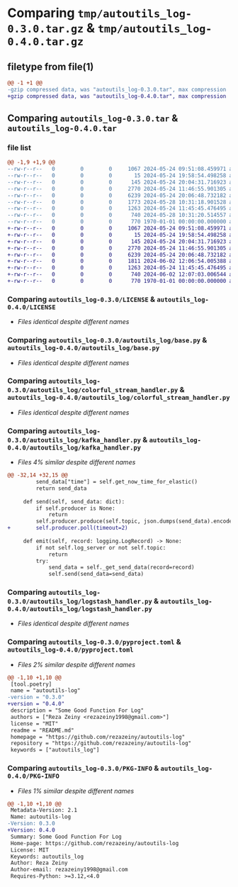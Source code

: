 # Comparing `tmp/autoutils_log-0.3.0.tar.gz` & `tmp/autoutils_log-0.4.0.tar.gz`

## filetype from file(1)

```diff
@@ -1 +1 @@
-gzip compressed data, was "autoutils_log-0.3.0.tar", max compression
+gzip compressed data, was "autoutils_log-0.4.0.tar", max compression
```

## Comparing `autoutils_log-0.3.0.tar` & `autoutils_log-0.4.0.tar`

### file list

```diff
@@ -1,9 +1,9 @@
--rw-r--r--   0        0        0     1067 2024-05-24 09:51:08.459971 autoutils_log-0.3.0/LICENSE
--rw-r--r--   0        0        0       15 2024-05-24 19:58:54.498258 autoutils_log-0.3.0/README.md
--rw-r--r--   0        0        0      145 2024-05-24 20:04:31.716923 autoutils_log-0.3.0/autoutils_log/__init__.py
--rw-r--r--   0        0        0     2770 2024-05-24 11:46:55.901305 autoutils_log-0.3.0/autoutils_log/base.py
--rw-r--r--   0        0        0     6239 2024-05-24 20:06:48.732182 autoutils_log-0.3.0/autoutils_log/colorful_stream_handler.py
--rw-r--r--   0        0        0     1773 2024-05-28 10:31:18.901528 autoutils_log-0.3.0/autoutils_log/kafka_handler.py
--rw-r--r--   0        0        0     1263 2024-05-24 11:45:45.476495 autoutils_log-0.3.0/autoutils_log/logstash_handler.py
--rw-r--r--   0        0        0      740 2024-05-28 10:31:20.514557 autoutils_log-0.3.0/pyproject.toml
--rw-r--r--   0        0        0      770 1970-01-01 00:00:00.000000 autoutils_log-0.3.0/PKG-INFO
+-rw-r--r--   0        0        0     1067 2024-05-24 09:51:08.459971 autoutils_log-0.4.0/LICENSE
+-rw-r--r--   0        0        0       15 2024-05-24 19:58:54.498258 autoutils_log-0.4.0/README.md
+-rw-r--r--   0        0        0      145 2024-05-24 20:04:31.716923 autoutils_log-0.4.0/autoutils_log/__init__.py
+-rw-r--r--   0        0        0     2770 2024-05-24 11:46:55.901305 autoutils_log-0.4.0/autoutils_log/base.py
+-rw-r--r--   0        0        0     6239 2024-05-24 20:06:48.732182 autoutils_log-0.4.0/autoutils_log/colorful_stream_handler.py
+-rw-r--r--   0        0        0     1811 2024-06-02 12:06:54.005388 autoutils_log-0.4.0/autoutils_log/kafka_handler.py
+-rw-r--r--   0        0        0     1263 2024-05-24 11:45:45.476495 autoutils_log-0.4.0/autoutils_log/logstash_handler.py
+-rw-r--r--   0        0        0      740 2024-06-02 12:07:03.006544 autoutils_log-0.4.0/pyproject.toml
+-rw-r--r--   0        0        0      770 1970-01-01 00:00:00.000000 autoutils_log-0.4.0/PKG-INFO
```

### Comparing `autoutils_log-0.3.0/LICENSE` & `autoutils_log-0.4.0/LICENSE`

 * *Files identical despite different names*

### Comparing `autoutils_log-0.3.0/autoutils_log/base.py` & `autoutils_log-0.4.0/autoutils_log/base.py`

 * *Files identical despite different names*

### Comparing `autoutils_log-0.3.0/autoutils_log/colorful_stream_handler.py` & `autoutils_log-0.4.0/autoutils_log/colorful_stream_handler.py`

 * *Files identical despite different names*

### Comparing `autoutils_log-0.3.0/autoutils_log/kafka_handler.py` & `autoutils_log-0.4.0/autoutils_log/kafka_handler.py`

 * *Files 4% similar despite different names*

```diff
@@ -32,14 +32,15 @@
         send_data["time"] = self.get_now_time_for_elastic()
         return send_data
 
     def send(self, send_data: dict):
         if self.producer is None:
             return
         self.producer.produce(self.topic, json.dumps(send_data).encode("utf-8"), callback=delivery_report)
+        self.producer.poll(timeout=2)
 
     def emit(self, record: logging.LogRecord) -> None:
         if not self.log_server or not self.topic:
             return
         try:
             send_data = self._get_send_data(record=record)
             self.send(send_data=send_data)
```

### Comparing `autoutils_log-0.3.0/autoutils_log/logstash_handler.py` & `autoutils_log-0.4.0/autoutils_log/logstash_handler.py`

 * *Files identical despite different names*

### Comparing `autoutils_log-0.3.0/pyproject.toml` & `autoutils_log-0.4.0/pyproject.toml`

 * *Files 2% similar despite different names*

```diff
@@ -1,10 +1,10 @@
 [tool.poetry]
 name = "autoutils-log"
-version = "0.3.0"
+version = "0.4.0"
 description = "Some Good Function For Log"
 authors = ["Reza Zeiny <rezazeiny1998@gmail.com>"]
 license = "MIT"
 readme = "README.md"
 homepage = "https://github.com/rezazeiny/autoutils-log"
 repository = "https://github.com/rezazeiny/autoutils-log"
 keywords = ["autoutils_log"]
```

### Comparing `autoutils_log-0.3.0/PKG-INFO` & `autoutils_log-0.4.0/PKG-INFO`

 * *Files 1% similar despite different names*

```diff
@@ -1,10 +1,10 @@
 Metadata-Version: 2.1
 Name: autoutils-log
-Version: 0.3.0
+Version: 0.4.0
 Summary: Some Good Function For Log
 Home-page: https://github.com/rezazeiny/autoutils-log
 License: MIT
 Keywords: autoutils_log
 Author: Reza Zeiny
 Author-email: rezazeiny1998@gmail.com
 Requires-Python: >=3.12,<4.0
```

